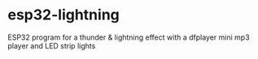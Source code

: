 # esp32-lightning
ESP32 program for a thunder &amp; lightning effect with a dfplayer mini mp3 player and LED strip lights
